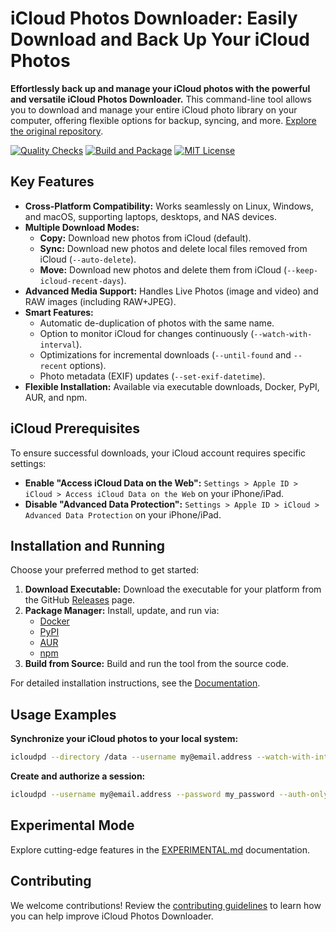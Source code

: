 # iCloud Photos Downloader: Easily Download and Back Up Your iCloud Photos

**Effortlessly back up and manage your iCloud photos with the powerful and versatile iCloud Photos Downloader.**  This command-line tool allows you to download and manage your entire iCloud photo library on your computer, offering flexible options for backup, syncing, and more.  [Explore the original repository](https://github.com/icloud-photos-downloader/icloud_photos_downloader).

[![Quality Checks](https://github.com/icloud-photos-downloader/icloud_photos_downloader/workflows/Quality%20Checks/badge.svg)](https://github.com/icloud-photos-downloader/icloud_photos_downloader/actions/workflows/quality-checks.yml)
[![Build and Package](https://github.com/icloud-photos-downloader/icloud_photos_downloader/workflows/Produce%20Artifacts/badge.svg)](https://github.com/icloud-photos-downloader/icloud_photos_downloader/actions/workflows/produce-artifacts.yml)
[![MIT License](https://img.shields.io/badge/license-MIT-blue.svg)](LICENSE)

## Key Features

*   **Cross-Platform Compatibility:** Works seamlessly on Linux, Windows, and macOS, supporting laptops, desktops, and NAS devices.
*   **Multiple Download Modes:**
    *   **Copy:** Download new photos from iCloud (default).
    *   **Sync:** Download new photos and delete local files removed from iCloud (`--auto-delete`).
    *   **Move:** Download new photos and delete them from iCloud (`--keep-icloud-recent-days`).
*   **Advanced Media Support:** Handles Live Photos (image and video) and RAW images (including RAW+JPEG).
*   **Smart Features:**
    *   Automatic de-duplication of photos with the same name.
    *   Option to monitor iCloud for changes continuously (`--watch-with-interval`).
    *   Optimizations for incremental downloads (`--until-found` and `--recent` options).
    *   Photo metadata (EXIF) updates (`--set-exif-datetime`).
*   **Flexible Installation:** Available via executable downloads, Docker, PyPI, AUR, and npm.

## iCloud Prerequisites

To ensure successful downloads, your iCloud account requires specific settings:

*   **Enable "Access iCloud Data on the Web":**  `Settings > Apple ID > iCloud > Access iCloud Data on the Web` on your iPhone/iPad.
*   **Disable "Advanced Data Protection":**  `Settings > Apple ID > iCloud > Advanced Data Protection` on your iPhone/iPad.

## Installation and Running

Choose your preferred method to get started:

1.  **Download Executable:** Download the executable for your platform from the GitHub [Releases](https://github.com/icloud-photos-downloader/icloud_photos_downloader/releases/tag/v1.29.3) page.
2.  **Package Manager:** Install, update, and run via:
    *   [Docker](https://icloud-photos-downloader.github.io/icloud_photos_downloader/install.html#docker)
    *   [PyPI](https://icloud-photos-downloader.github.io/icloud_photos_downloader/install.html#pypi)
    *   [AUR](https://icloud-photos-downloader.github.io/icloud_photos_downloader/install.html#aur)
    *   [npm](https://icloud-photos-downloader.github.io/icloud_photos_downloader/install.html#npm)
3.  **Build from Source:** Build and run the tool from the source code.

For detailed installation instructions, see the [Documentation](https://icloud-photos-downloader.github.io/icloud_photos_downloader/install.html).

## Usage Examples

**Synchronize your iCloud photos to your local system:**

```bash
icloudpd --directory /data --username my@email.address --watch-with-interval 3600
```

**Create and authorize a session:**

```bash
icloudpd --username my@email.address --password my_password --auth-only
```

## Experimental Mode

Explore cutting-edge features in the [EXPERIMENTAL.md](EXPERIMENTAL.md) documentation.

## Contributing

We welcome contributions!  Review the [contributing guidelines](CONTRIBUTING.md) to learn how you can help improve iCloud Photos Downloader.